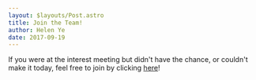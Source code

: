 ```yaml
---
layout: $layouts/Post.astro
title: Join the Team!
author: Helen Ye
date: 2017-09-19
---
```

If you were at the interest meeting but didn't have the chance, or couldn't make it today, feel free to join by clicking [here](/join)!
